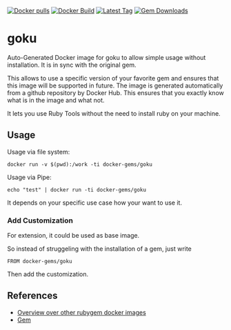 [![Docker pulls](https://img.shields.io/docker/pulls/rubygem/goku.svg)](https://hub.docker.com/r/rubygem/goku/)
[![Docker Build](https://img.shields.io/docker/automated/rubygem/goku.svg)](https://hub.docker.com/r/rubygem/goku/)
[![Latest Tag](https://img.shields.io/github/tag/docker-rubygem/goku.svg)](https://hub.docker.com/r/rubygem/goku/)
[![Gem Downloads](https://img.shields.io/gem/dt/goku.svg)](https://rubygems.org/gems/goku/)
# goku

Auto-Generated Docker image for goku to allow simple usage without installation.
It is in sync with the original gem.

This allows to use a specific version of your favorite gem and ensures that this image will be supported in future.
The image is generated automatically from a github repository by Docker Hub.
This ensures that you exactly know what is in the image and what not.

It lets you use Ruby Tools without the need to install ruby on your machine.

## Usage

Usage via file system:

`docker run -v $(pwd):/work -ti docker-gems/goku`

Usage via Pipe:

`echo "test" | docker run -ti docker-gems/goku`

It depends on your specific use case how your want to use it.

### Add Customization

For extension, it could be used as base image.

So instead of struggeling with the installation of a gem, just write

`FROM docker-gems/goku`

Then add the customization.

## References

 - [Overview over other rubygem docker images](https://github.com/thinkbot/docker-rubygem)
 - [Gem](https://rubygems.org/gems/goku/)
